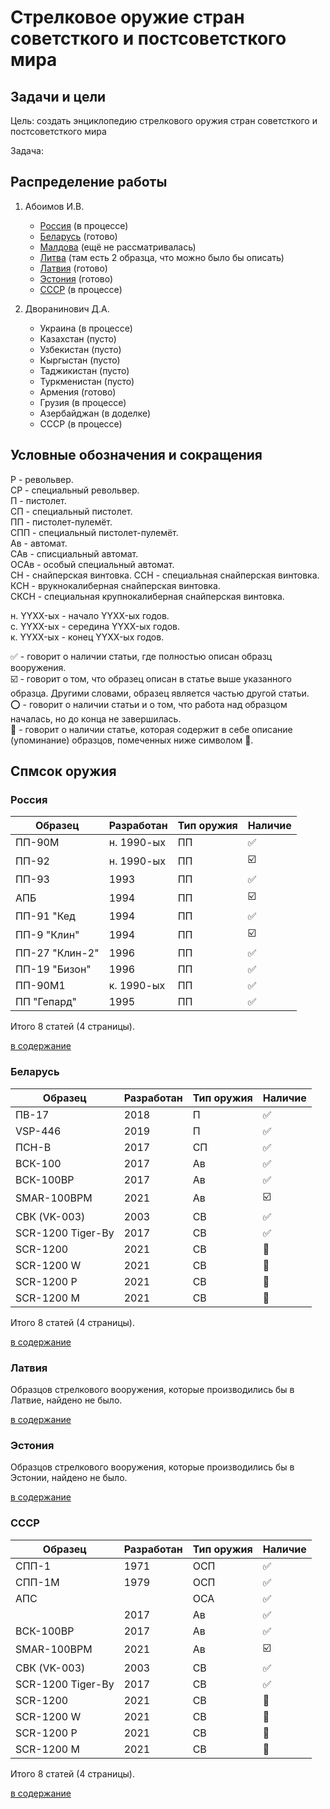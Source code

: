 # Стрелковое оружие стран советсткого и постсоветсткого мира

## Задачи и цели

Цель: создать энциклопедию стрелкового оружия стран советсткого и постсоветсткого мира

Задача: 

## Распределение работы

1) Абоимов И.В.
    - [Россия](#россия) (в процессе)
    - [Беларусь](#беларусь) (готово)
    - [Малдова](#малдова) (ещё не рассматривалась)
    - [Литва](#литва) (там есть 2 образца, что можно было бы описать)
    - [Латвия](#литва) (готово)
    - [Эстония](#эстония) (готово)
    - [СССР](#СССР) (в процессе)

2) Дворанинович Д.А.
    - Украина (в процессе)
    - Казахстан (пусто)
    - Узбекистан (пусто)
    - Кыргыстан (пусто)
    - Таджикистан (пусто)
    - Туркменистан (пусто)
    - Армения (готово)
    - Грузия (в процессе)
    - Азербайджан (в доделке)
    - СССР (в процессе)

## Условные обозначения и сокращения

Р - револьвер.  
СР - специальный револьвер.  
П - пистолет.  
СП - специальный пистолет.  
ПП - пистолет-пулемёт.  
СПП - специальный пистолет-пулемёт.  
Ав - автомат.  
САв - списциальный автомат.  
ОСАв - особый специальный автомат.  
СН - снайперская винтовка.
ССН - специальная снайперская винтовка.
КСН - врукнокалиберная снайперская винтовка.  
СКСН - специальная крупнокалиберная снайперская винтовка.  
  
н. YYXX-ых - начало YYXX-ых годов.  
с. YYXX-ых - середина YYXX-ых годов.  
к. YYXX-ых - конец YYXX-ых годов.  
  
✅ - говорит о наличии статьи, где полностью описан образц вооружения.  
☑️ - говорит о том, что образец описан в статье выше указанного образца. Другими словами, образец является частью другой статьи.  
⭕ - говорит о наличии статьи и о том, что работа над образцом началась, но до конца не завершилась.  
🔽 - говорит о наличии статье, которая содержит в себе описание (упоминание) образцов, помеченных ниже символом 🔵.  


## Спмсок оружия

### Россия

|Образец          |Разработан|Тип оружия|Наличие|
|-----------------|----------|----------|-------|
|ПП-90М           |н. 1990-ых|ПП        |✅|
|ПП-92            |н. 1990-ых|ПП        |☑️|
|ПП-93            |1993      |ПП        |✅|
|АПБ              |1994      |ПП        |☑️|
|ПП-91 "Кед       |1994      |ПП        |✅|
|ПП-9 "Клин"      |1994      |ПП        |☑️|
|ПП-27 "Клин-2"   |1996      |ПП        |✅|
|ПП-19 "Бизон"    |1996      |ПП        |✅|
|ПП-90М1          |к. 1990-ых|ПП        |✅|
|ПП "Гепард"      |1995      |ПП        |✅|

Итого 8 статей (4 страницы).  

[в содержание](#распределение-работы)

### Беларусь

|Образец          |Разработан|Тип оружия|Наличие|
|-----------------|----------|----------|-------|
|ПВ-17            |2018      |П         |✅|
|VSP-446          |2019      |П         |✅|
|ПСН-В            |2017      |СП        |✅|
|ВСК-100          |2017      |Ав        |✅|
|ВСК-100ВР        |2017      |Ав        |✅|
|SMAR-100BPM      |2021      |Ав        |☑️|
|СВК (VK-003)     |2003      |СВ        |✅|
|SCR-1200 Tiger-By|2017      |СВ        |✅|
|SCR-1200         |2021      |СВ        |🔽|
|SCR-1200 W       |2021      |СВ        |🔵|
|SCR-1200 P       |2021      |СВ        |🔵|
|SCR-1200 M       |2021      |СВ        |🔵|

Итого 8 статей (4 страницы).  

[в содержание](#распределение-работы)

### Латвия

Образцов стрелкового вооружения, которые производились бы в Латвие, найдено не было.

[в содержание](#распределение-работы)

### Эстония

Образцов стрелкового вооружения, которые производились бы в Эстонии, найдено не было.

[в содержание](#распределение-работы)
    
### СССР

|Образец          |Разработан|Тип оружия|Наличие|
|-----------------|----------|----------|-------|
|СПП-1            |1971      |ОСП       |✅|
|СПП-1М           |1979      |ОСП       |✅|
|АПС              |      |ОСА        |✅|
|          |2017      |Ав        |✅|
|ВСК-100ВР        |2017      |Ав        |✅|
|SMAR-100BPM      |2021      |Ав        |☑️|
|СВК (VK-003)     |2003      |СВ        |✅|
|SCR-1200 Tiger-By|2017      |СВ        |✅|
|SCR-1200         |2021      |СВ        |🔽|
|SCR-1200 W       |2021      |СВ        |🔵|
|SCR-1200 P       |2021      |СВ        |🔵|
|SCR-1200 M       |2021      |СВ        |🔵|

Итого 8 статей (4 страницы).  

[в содержание](#распределение-работы)